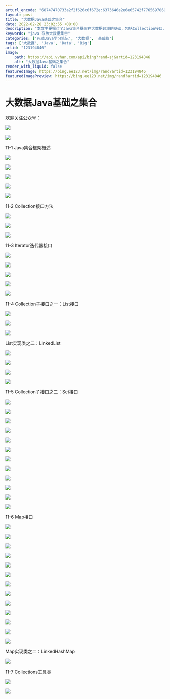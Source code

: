 ```yaml
---
arturl_encode: "68747470733a2f2f626c6f672e:6373646e2e6e65742f77656978696e5f34313739323136322f:61727469636c652f64657461696c732f313233313934383436"
layout: post
title: "大数据Java基础之集合"
date: 2022-02-28 23:02:55 +08:00
description: "本文主要探讨了Java集合框架在大数据领域的基础，包括Collection接口、Iterator迭代"
keywords: "java 存放大数据集合"
categories: ['死磕Java学习笔记', '大数据', '基础篇']
tags: ['大数据', 'Java', 'Data', 'Big']
artid: "123194846"
image:
    path: https://api.vvhan.com/api/bing?rand=sj&artid=123194846
    alt: "大数据Java基础之集合"
render_with_liquid: false
featuredImage: https://bing.ee123.net/img/rand?artid=123194846
featuredImagePreview: https://bing.ee123.net/img/rand?artid=123194846
---
```


# 大数据Java基础之集合

欢迎关注公众号：

![](https://i-blog.csdnimg.cn/blog_migrate/1a3d1785dcad8cce7e9de3a5d691f726.png)

![](https://i-blog.csdnimg.cn/blog_migrate/b1241f4a9afdea420ae2c43337bd4d01.png)

11-1 Java集合框架概述

![](https://i-blog.csdnimg.cn/blog_migrate/4cbda0e86c4314efc2a19a08c9291d27.png)

![](https://i-blog.csdnimg.cn/blog_migrate/ab9f8f2c566fe0bd3a37f8b710cf3899.png)

![](https://i-blog.csdnimg.cn/blog_migrate/9bde401240e6dea8859bad9819809007.png)

![](https://i-blog.csdnimg.cn/blog_migrate/6c3e7071ab8da2c58551a2feb017584e.png)

![](https://i-blog.csdnimg.cn/blog_migrate/1602468d11dbb6b052e30976a4a236e4.png)

11-2 Collection接口方法

![](https://i-blog.csdnimg.cn/blog_migrate/e908c9286d908d7e88c765af0de868ac.png)

![](https://i-blog.csdnimg.cn/blog_migrate/31ba1cfa7d98b848376e7564b562348b.png)

![](https://i-blog.csdnimg.cn/blog_migrate/64b2003b9230a8bcd892cbe69dc2cae4.png)

11-3 Iterator迭代器接口

![](https://i-blog.csdnimg.cn/blog_migrate/2864b5b73b039fb16162130e0f4247f5.png)

![](https://i-blog.csdnimg.cn/blog_migrate/2f3608f98fab354a415bb1f1f907ffb3.png)

![](https://i-blog.csdnimg.cn/blog_migrate/6fb3a4fb95b666e5fafdc6868d4fd6af.png)

![](https://i-blog.csdnimg.cn/blog_migrate/3981a0a218492b37bb2bc0e4074bf0c3.png)

![](https://i-blog.csdnimg.cn/blog_migrate/4f7ddb8fdcb14e4c54e5869c666361c2.png)

11-4 Collection子接口之一：List接口

![](https://i-blog.csdnimg.cn/blog_migrate/84440fcbae632a287084cf4a15b6d9d3.png)

![](https://i-blog.csdnimg.cn/blog_migrate/add183ce87b563899fe3188403209287.png)

![](https://i-blog.csdnimg.cn/blog_migrate/e908483f8695f73e8d8435190341dcd4.png)

List实现类之二：LinkedList

![](https://i-blog.csdnimg.cn/blog_migrate/272f20e3fab62f858ba51853814b0798.png)

![](https://i-blog.csdnimg.cn/blog_migrate/dc3e940ff84ecd1a6b9b93d3f6442ac3.png)

![](https://i-blog.csdnimg.cn/blog_migrate/5291406a0b5e65f470b2f3cf304ed28a.png)

![](https://i-blog.csdnimg.cn/blog_migrate/ba19b3a35907ea6f624d89efc2862f91.png)

11-5 Collection子接口之二：Set接口

![](https://i-blog.csdnimg.cn/blog_migrate/7895f3b94214fcc320c91ae98042f166.png)

![](https://i-blog.csdnimg.cn/blog_migrate/65a8170fb1e5834f12d659c588f39101.png)

![](https://i-blog.csdnimg.cn/blog_migrate/676c2b8009daed98d7877e54f7c6c71e.png)

![](https://i-blog.csdnimg.cn/blog_migrate/26e32cbbc6f982918fd0b54da11d291a.png)

![](https://i-blog.csdnimg.cn/blog_migrate/39df59a2e67bd98129f9f3c2a2b703c6.png)

![](https://i-blog.csdnimg.cn/blog_migrate/accca96dfdbcf1404ec6a2335003bb3e.png)

![](https://i-blog.csdnimg.cn/blog_migrate/0585e5630ebc07a92484887e47eaa22d.png)

![](https://i-blog.csdnimg.cn/blog_migrate/f5b97260a837903194435249144507fa.png)

![](https://i-blog.csdnimg.cn/blog_migrate/dc3726b0501210c14aa5ba8fc2b2b923.png)

![](https://i-blog.csdnimg.cn/blog_migrate/d09f06bdd1855be08d02d22ac19f3408.png)

![](https://i-blog.csdnimg.cn/blog_migrate/dab6f5853bc782b211cd52e5e7c6d459.png)

![](https://i-blog.csdnimg.cn/blog_migrate/0e2bddbbf3b8f1127903123323151c8f.png)

11-6 Map接口

![](https://i-blog.csdnimg.cn/blog_migrate/0eebc17d0a363e8096fedd78e1ca5407.png)

![](https://i-blog.csdnimg.cn/blog_migrate/df8bf630f55740a5e51d77a49440bbfa.png)

![](https://i-blog.csdnimg.cn/blog_migrate/f10f94d09273bc10ba06489991959cbd.png)

![](https://i-blog.csdnimg.cn/blog_migrate/367bfe2dabd0776140697323747dac4b.png)

![](https://i-blog.csdnimg.cn/blog_migrate/5cd065bf571bd1118c5c7a8ac2d65f25.png)

![](https://i-blog.csdnimg.cn/blog_migrate/62a8e740b6c4519ee38d37bcd288bffb.png)

![](https://i-blog.csdnimg.cn/blog_migrate/f00d720e63dc3d83ec61de03c0e938f8.png)

![](https://i-blog.csdnimg.cn/blog_migrate/a6213a7ce3fdd777f18e1dd30bda369e.png)

![](https://i-blog.csdnimg.cn/blog_migrate/5160b5d4d0cb5b19f3ad60244e6f0af3.png)

![](https://i-blog.csdnimg.cn/blog_migrate/7702ea21dfe914da8d5f735743aef082.png)

![](https://i-blog.csdnimg.cn/blog_migrate/8a10c147b651f3cb856cd78456837781.png)

![](https://i-blog.csdnimg.cn/blog_migrate/1b9dfb8a2eba97548c66aed457af98d3.png)

![](https://i-blog.csdnimg.cn/blog_migrate/f5e583f74a577b7f45ebcd5ee3b17389.png)

Map实现类之二：LinkedHashMap

![](https://i-blog.csdnimg.cn/blog_migrate/26b5049e1340fe8bfe719a061a918e2a.png)

11-7 Collections工具类

![](https://i-blog.csdnimg.cn/blog_migrate/320c063f546c7540a18c301fa2254863.png)

![](https://i-blog.csdnimg.cn/blog_migrate/f00538502b5a2ff5e887ebd14c215ee8.png)